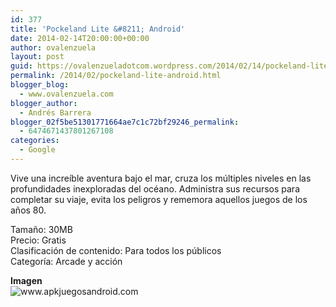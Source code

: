 ```yaml
---
id: 377
title: 'Pockeland Lite &#8211; Android'
date: 2014-02-14T20:00:00+00:00
author: ovalenzuela
layout: post
guid: https://ovalenzueladotcom.wordpress.com/2014/02/14/pockeland-lite-android
permalink: /2014/02/pockeland-lite-android.html
blogger_blog:
  - www.ovalenzuela.com
blogger_author:
  - Andrés Barrera
blogger_02f5be51301771664ae7c1c72bf29246_permalink:
  - 6474671437801267108
categories:
  - Google
---
```

Vive una increíble aventura bajo el mar, cruza los múltiples niveles en las profundidades inexploradas del océano. Administra sus recursos para completar su viaje, evita los peligros y rememora aquellos juegos de los años 80.

Tamaño: 30MB  
Precio: Gratis  
Clasificación de contenido: Para todos los públicos  
Categoría: Arcade y acción

**Imagen**  
![](http://www.apkjuegosandroid.com/images/Pockeland-Lite1.png "www.apkjuegosandroid.com")